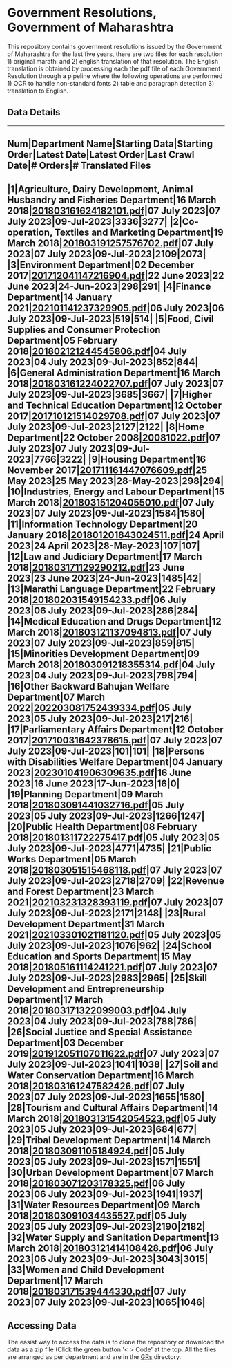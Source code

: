 # Government Resolutions, Government of Maharashtra

This repository contains government resolutions issued by the Government of Maharashtra for the last five years, there are two files for each resolution 1) original marathi and 2) english translation of that resolution. The English translation is obtained by processing each the pdf file of each Government Resolution through a pipeline where the following operations are performed 1) OCR to handle non-standard fonts 2) table and paragraph detection 3) translation to English.


## Data Details

----------------------------------------------------------------------------------------------------
Num|Department Name|Starting Data|Starting Order|Latest Date|Latest Order|Last Crawl Date|# Orders|# Translated Files
----------------------------------------------------------------------------------------------------
|1|Agriculture, Dairy Development, Animal Husbandry and Fisheries Department|16 March 2018|[201803161624182101.pdf](https://gr.maharashtra.gov.in/Site/Upload/Government%20Resolutions/English/201803161624182101.pdf)|07 July 2023|07 July 2023|09-Jul-2023|3336|3277|
|2|Co-operation, Textiles and Marketing Department|19 March 2018|[201803191257576702.pdf](https://gr.maharashtra.gov.in/Site/Upload/Government%20Resolutions/English/201803191257576702.pdf)|07 July 2023|07 July 2023|09-Jul-2023|2109|2073|
|3|Environment Department|02 December 2017|[201712041147216904.pdf](https://gr.maharashtra.gov.in/Site/Upload/Government%20Resolutions/English/201712041147216904.pdf)|22 June 2023|22 June 2023|24-Jun-2023|298|291|
|4|Finance Department|14 January 2021|[202101141237329905.pdf](https://gr.maharashtra.gov.in/Site/Upload/Government%20Resolutions/English/202101141237329905.pdf)|06 July 2023|06 July 2023|09-Jul-2023|519|514|
|5|Food, Civil Supplies and Consumer Protection Department|05 February 2018|[201802121244545806.pdf](https://gr.maharashtra.gov.in/Site/Upload/Government%20Resolutions/English/201802121244545806.pdf)|04 July 2023|04 July 2023|09-Jul-2023|852|844|
|6|General Administration Department|16 March 2018|[201803161224022707.pdf](https://gr.maharashtra.gov.in/Site/Upload/Government%20Resolutions/English/201803161224022707.pdf)|07 July 2023|07 July 2023|09-Jul-2023|3685|3667|
|7|Higher and Technical Education Department|12 October 2017|[201710121514029708.pdf](https://gr.maharashtra.gov.in/Site/Upload/Government%20Resolutions/English/201710121514029708.pdf)|07 July 2023|07 July 2023|09-Jul-2023|2127|2122|
|8|Home Department|22 October 2008|[20081022.pdf](https://gr.maharashtra.gov.in/Site/Upload/Government%20Resolutions/English/20081022.pdf)|07 July 2023|07 July 2023|09-Jul-2023|7766|3222|
|9|Housing Department|16 November 2017|[201711161447076609.pdf](https://gr.maharashtra.gov.in/Site/Upload/Government%20Resolutions/English/201711161447076609.pdf)|25 May 2023|25 May 2023|28-May-2023|298|294|
|10|Industries, Energy and Labour Department|15 March 2018|[201803151204055010.pdf](https://gr.maharashtra.gov.in/Site/Upload/Government%20Resolutions/English/201803151204055010.pdf)|07 July 2023|07 July 2023|09-Jul-2023|1584|1580|
|11|Information Technology Department|20 January 2018|[201801201843024511.pdf](https://gr.maharashtra.gov.in/Site/Upload/Government%20Resolutions/English/201801201843024511.pdf)|24 April 2023|24 April 2023|28-May-2023|107|107|
|12|Law and Judiciary Department|17 March 2018|[201803171129290212.pdf](https://gr.maharashtra.gov.in/Site/Upload/Government%20Resolutions/English/201803171129290212.pdf)|23 June 2023|23 June 2023|24-Jun-2023|1485|42|
|13|Marathi Language Department|22 February 2018|[201802031549154233.pdf](https://gr.maharashtra.gov.in/Site/Upload/Government%20Resolutions/English/201802031549154233.pdf)|06 July 2023|06 July 2023|09-Jul-2023|286|284|
|14|Medical Education and Drugs Department|12 March 2018|[201803121137094813.pdf](https://gr.maharashtra.gov.in/Site/Upload/Government%20Resolutions/English/201803121137094813.pdf)|07 July 2023|07 July 2023|09-Jul-2023|859|815|
|15|Minorities Development Department|09 March 2018|[201803091218355314.pdf](https://gr.maharashtra.gov.in/Site/Upload/Government%20Resolutions/English/201803091218355314.pdf)|04 July 2023|04 July 2023|09-Jul-2023|798|794|
|16|Other Backward Bahujan Welfare Department|07 March 2022|[202203081752439334.pdf](https://gr.maharashtra.gov.in/Site/Upload/Government%20Resolutions/English/202203081752439334.pdf)|05 July 2023|05 July 2023|09-Jul-2023|217|216|
|17|Parliamentary Affairs Department|12 October 2017|[201710031642378615.pdf](https://gr.maharashtra.gov.in/Site/Upload/Government%20Resolutions/English/201710031642378615.pdf)|07 July 2023|07 July 2023|09-Jul-2023|101|101|
|18|Persons with Disabilities Welfare Department|04 January 2023|[202301041906309635.pdf](https://gr.maharashtra.gov.in/Site/Upload/Government%20Resolutions/English/202301041906309635.pdf)|16 June 2023|16 June 2023|17-Jun-2023|16|0|
|19|Planning Department|09 March 2018|[201803091441032716.pdf](https://gr.maharashtra.gov.in/Site/Upload/Government%20Resolutions/English/201803091441032716.pdf)|05 July 2023|05 July 2023|09-Jul-2023|1266|1247|
|20|Public Health Department|08 February 2018|[201801311722275417.pdf](https://gr.maharashtra.gov.in/Site/Upload/Government%20Resolutions/English/201801311722275417.pdf)|05 July 2023|05 July 2023|09-Jul-2023|4771|4735|
|21|Public Works Department|05 March 2018|[201803051515468118.pdf](https://gr.maharashtra.gov.in/Site/Upload/Government%20Resolutions/English/201803051515468118.pdf)|07 July 2023|07 July 2023|09-Jul-2023|2718|2709|
|22|Revenue and Forest Department|23 March 2021|[202103231328393119.pdf](https://gr.maharashtra.gov.in/Site/Upload/Government%20Resolutions/English/202103231328393119.pdf)|07 July 2023|07 July 2023|09-Jul-2023|2171|2148|
|23|Rural Development Department|31 March 2021|[202103301021181120.pdf](https://gr.maharashtra.gov.in/Site/Upload/Government%20Resolutions/English/202103301021181120.pdf)|05 July 2023|05 July 2023|09-Jul-2023|1076|962|
|24|School Education and Sports Department|15 May 2018|[201805161114241221.pdf](https://gr.maharashtra.gov.in/Site/Upload/Government%20Resolutions/English/201805161114241221.pdf)|07 July 2023|07 July 2023|09-Jul-2023|2983|2965|
|25|Skill Development and Entrepreneurship Department|17 March 2018|[201803171322099003.pdf](https://gr.maharashtra.gov.in/Site/Upload/Government%20Resolutions/English/201803171322099003.pdf)|04 July 2023|04 July 2023|09-Jul-2023|788|786|
|26|Social Justice and Special Assistance Department|03 December 2019|[201912051107011622.pdf](https://gr.maharashtra.gov.in/Site/Upload/Government%20Resolutions/English/201912051107011622.pdf)|07 July 2023|07 July 2023|09-Jul-2023|1041|1038|
|27|Soil and Water Conservation Department|16 March 2018|[201803161247582426.pdf](https://gr.maharashtra.gov.in/Site/Upload/Government%20Resolutions/English/201803161247582426.pdf)|07 July 2023|07 July 2023|09-Jul-2023|1655|1580|
|28|Tourism and Cultural Affairs Department|14 March 2018|[201803131542054523.pdf](https://gr.maharashtra.gov.in/Site/Upload/Government%20Resolutions/English/201803131542054523.pdf)|05 July 2023|05 July 2023|09-Jul-2023|684|677|
|29|Tribal Development Department|14 March 2018|[201803091105184924.pdf](https://gr.maharashtra.gov.in/Site/Upload/Government%20Resolutions/English/201803091105184924.pdf)|05 July 2023|05 July 2023|09-Jul-2023|1571|1551|
|30|Urban Development Department|07 March 2018|[201803071203178325.pdf](https://gr.maharashtra.gov.in/Site/Upload/Government%20Resolutions/English/201803071203178325.pdf)|06 July 2023|06 July 2023|09-Jul-2023|1941|1937|
|31|Water Resources Department|09 March 2018|[201803091034435527.pdf](https://gr.maharashtra.gov.in/Site/Upload/Government%20Resolutions/English/201803091034435527.pdf)|05 July 2023|05 July 2023|09-Jul-2023|2190|2182|
|32|Water Supply and Sanitation Department|13 March 2018|[201803121414108428.pdf](https://gr.maharashtra.gov.in/Site/Upload/Government%20Resolutions/English/201803121414108428.pdf)|06 July 2023|06 July 2023|09-Jul-2023|3043|3015|
|33|Women and Child Development Department|17 March 2018|[201803171539444330.pdf](https://gr.maharashtra.gov.in/Site/Upload/Government%20Resolutions/English/201803171539444330.pdf)|07 July 2023|07 July 2023|09-Jul-2023|1065|1046|
----------------------------------------------------------------------------------------------------

## Accessing Data

The easist way to access the data is to clone the repository or download the data as a zip file (Click the green button '< > Code' at the top. All the files are arranged as per department and are in the [GRs](GRs) directory.




